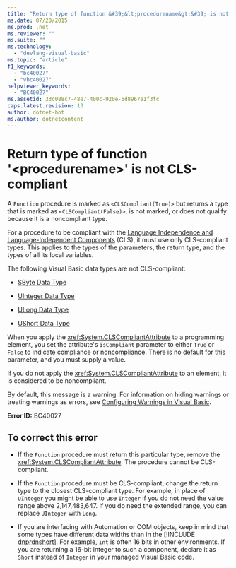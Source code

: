 ```yaml
---
title: "Return type of function &#39;&lt;procedurename&gt;&#39; is not CLS-compliant"
ms.date: 07/20/2015
ms.prod: .net
ms.reviewer: ""
ms.suite: ""
ms.technology: 
  - "devlang-visual-basic"
ms.topic: "article"
f1_keywords: 
  - "bc40027"
  - "vbc40027"
helpviewer_keywords: 
  - "BC40027"
ms.assetid: 33c088c7-48e7-400c-920e-6d8967e1f3fc
caps.latest.revision: 13
author: dotnet-bot
ms.author: dotnetcontent
---
```

# Return type of function &#39;&lt;procedurename&gt;&#39; is not CLS-compliant
A `Function` procedure is marked as `<CLSCompliant(True)>` but returns a type that is marked as `<CLSCompliant(False)>`, is not marked, or does not qualify because it is a noncompliant type.  

 For a procedure to be compliant with the [Language Independence and Language-Independent Components](../../../standard/language-independence-and-language-independent-components.md) (CLS), it must use only CLS-compliant types. This applies to the types of the parameters, the return type, and the types of all its local variables.  

 The following Visual Basic data types are not CLS-compliant:  

-   [SByte Data Type](../../../visual-basic/language-reference/data-types/sbyte-data-type.md)  

-   [UInteger Data Type](../../../visual-basic/language-reference/data-types/uinteger-data-type.md)  

-   [ULong Data Type](../../../visual-basic/language-reference/data-types/ulong-data-type.md)  

-   [UShort Data Type](../../../visual-basic/language-reference/data-types/ushort-data-type.md)  

 When you apply the <xref:System.CLSCompliantAttribute> to a programming element, you set the attribute's `isCompliant` parameter to either `True` or `False` to indicate compliance or noncompliance. There is no default for this parameter, and you must supply a value.  

 If you do not apply the <xref:System.CLSCompliantAttribute> to an element, it is considered to be noncompliant.  

 By default, this message is a warning. For information on hiding warnings or treating warnings as errors, see [Configuring Warnings in Visual Basic](/visualstudio/ide/configuring-warnings-in-visual-basic).  

 **Error ID:** BC40027  

## To correct this error  

- If the `Function` procedure must return this particular type, remove the <xref:System.CLSCompliantAttribute>. The procedure cannot be CLS-compliant.  

- If the `Function` procedure must be CLS-compliant, change the return type to the closest CLS-compliant type. For example, in place of `UInteger` you might be able to use `Integer` if you do not need the value range above 2,147,483,647. If you do need the extended range, you can replace `UInteger` with `Long`.  

- If you are interfacing with Automation or COM objects, keep in mind that some types have different data widths than in the [!INCLUDE [dnprdnshort](~/includes/dnprdnshort-md.md)]. For example, `int` is often 16 bits in other environments. If you are returning a 16-bit integer to such a component, declare it as `Short` instead of `Integer` in your managed Visual Basic code.
